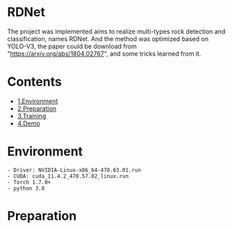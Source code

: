 # RDNet
The project was implemented aims to realize multi-types rock detection and classification, names RDNet. And the method was optimized based on YOLO-V3, the paper could be download from "https://arxiv.org/abs/1804.02767", and some tricks learned from it.
# Contents
* [1.Environment](1.Environment)
* [2.Preparation](2.Preparation)
* [3.Training](3.Training)
* [4.Demo](4.Demo)
# Environment
    - Driver: NVIDIA-Linux-x86_64-470.63.01.run
    - CUDA: cuda_11.4.2_470.57.02_linux.run
    - Torch 1.7.0+
    - python 3.8
# Preparation
